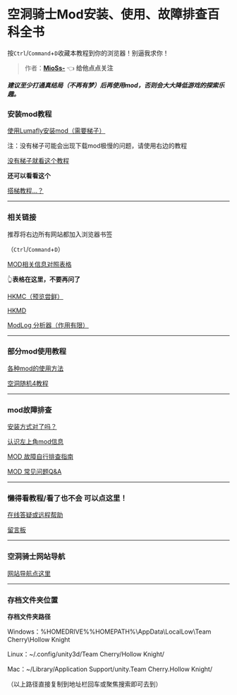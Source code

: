 # 空洞骑士Mod安装、使用、故障排查百科全书

按`Ctrl`/`Command`+`D`收藏本教程到你的浏览器！别逼我求你！



> 作者：**[MioSs-](https://space.bilibili.com/538844794)**     👈 **给他点点关注**



***建议至少打通真结局（不再有梦）后再使用mod，否则会大大降低游戏的探索乐趣。***




### 安装mod教程

[使用Lumafly安装mod（需要梯子）](https://flowus.cn/fce7be4c-67eb-4236-a484-aed54ce9b266)

注：没有梯子可能会出现下载mod极慢的问题，请使用右边的教程

[没有梯子就看这个教程](https://flowus.cn/06094ae9-d9a3-4d21-a419-4972190fff29)

**还可以看看这个**

  [搭梯教程...？](https://flowus.cn/c7b99cb6-b994-4ecb-8eaa-5d5d96afa3ed)





---



### 相关链接

推荐将右边所有网站都加入浏览器书签

（`Ctrl`/`Command`+`D`）

[MOD相关信息对照表格](https://docs.qq.com/sheet/DSm90dmtWUUhhUmpP?tab=sfikbp)

👆**表格在这里，不要再问了**

[HKMC（预览尝鲜）](https://hkmc-preview.clazex.dev/)

[HKMD](https://hkmd.clazex.net/)

[ModLog 分析器（作用有限）](https://hkma.clazex.net/)



---



### 部分mod使用教程

[各种mod的使用方法](https://flowus.cn/ae1e827c-118b-44b1-907e-ad3fbc9b0fc0)

[空洞随机4教程](https://flowus.cn/83b2f6e4-8afc-40ab-85c0-55069463b3f5)



---



### mod故障排查

[安装方式对了吗？](https://flowus.cn/81f9fd4a-020b-485f-ad07-a18daba1e853)

[认识左上角mod信息](https://flowus.cn/533f6bf3-777a-4ab9-b92b-78baa3c2fe15)

[MOD 故障自行排查指南](https://flowus.cn/c08f020d-b648-4db9-bc7f-afb87f44d980)

[MOD 常见问题Q&A](https://flowus.cn/897ad840-f032-4843-a5bb-2a78cbe42ca1)



---



### 懒得看教程/看了也不会 可以点这里！

[在线答疑或远程帮助](https://flowus.cn/e8233f65-ceb0-4628-b7ea-947aea41cd1a)

[留言板](https://flowus.cn/c67191f1-660d-4a0e-be0e-79305eaf96a1)



---



### 空洞骑士网站导航

[网站导航点这里](https://flowus.cn/df2a530c-0f8b-4f12-8d0f-c02fe0b293d5)



---



### 存档文件夹位置



  **存档文件夹路径**

Windows：%HOMEDRIVE%%HOMEPATH%\AppData\LocalLow\Team Cherry\Hollow Knight

Linux：~/.config/unity3d/Team Cherry/Hollow Knight/

Mac：~/Library/Application Support/unity.Team Cherry.Hollow Knight/

（以上路径直接复制到地址栏回车或聚焦搜索即可去到）



